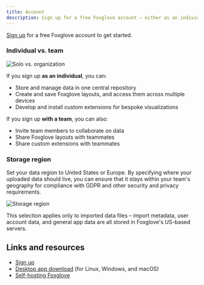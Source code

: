 ```yaml
---
title: Account
description: Sign up for a free Foxglove account – either as an individual or with a team.
---
```


[Sign up](https://console.foxglove.dev/signup) for a free Foxglove account to get started.

### Individual vs. team

![Solo vs. organization](/img/docs/introduction/solo-vs-organization.png)

If you sign up **as an individual**, you can:

- Store and manage data in one central repository
- Create and save Foxglove layouts, and access them across multiple devices
- Develop and install custom extensions for bespoke visualizations

If you sign up **with a team**, you can also:

- Invite team members to collaborate on data
- Share Foxglove layouts with teammates
- Share custom extensions with teammates

### Storage region

Set your data region to United States or Europe. By specifying where your uploaded data should live, you can ensure that it stays within your team's geography for compliance with GDPR and other security and privacy requirements.

![Storage region](/img/docs/introduction/storage-region.png)

This selection applies only to imported data files – import metadata, user account data, and general app data are all stored in Foxglove's US-based servers.

## Links and resources

- [Sign up](https://console.foxglove.dev/signup)
- [Desktop app download](https://foxglove.dev/download) (for Linux, Windows, and macOS)
- [Self-hosting Foxglove](/docs/primary-sites/introduction)
